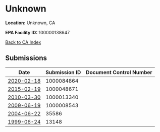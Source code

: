 # Unknown

**Location:** Unknown, CA

**EPA Facility ID:** 100000138647

[Back to CA Index](../../index.md)

## Submissions

| Date | Submission ID | Document Control Number |
|------|--------------|-------------------------|
| [2020-02-18](submissions/1000084864.md) | 1000084864 |  |
| [2015-02-19](submissions/1000048671.md) | 1000048671 |  |
| [2010-03-30](submissions/1000013340.md) | 1000013340 |  |
| [2009-06-19](submissions/1000008543.md) | 1000008543 |  |
| [2004-06-22](submissions/35586.md) | 35586 |  |
| [1999-06-24](submissions/13148.md) | 13148 |  |
